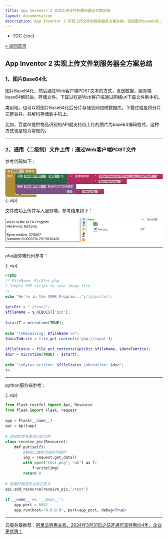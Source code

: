 ```yaml
---
title: App Inventor 2 实现上传文件到服务器全方案总结
layout: documentation
description: App Inventor 2 实现上传文件到服务器全方案总结，包括图片base64化，base64编解码，Web客户端POST文件，php及python服务端代码编写。
---
```


* TOC
{:toc}

[&laquo; 返回首页](index.html)

## App Inventor 2 实现上传文件到服务器全方案总结

### 1、图片Base64化

图片Base64化，然后通过Web客户端POST文本的方式，发送数据，服务端base64解码后，存储文件。下载过程是Web客户端通过网络url下载文件到手机。

类似地，也可以将图片Base64化后分片存储到网络微数据库。下载过程是将分片完整合并，并解码存储到手机上。

比如，百度AI提供物品识别的API就支持待上传的图片为base64编码格式，这种方式也是较为常规的。

***
### 2、通用（二级制）文件上传：通过Web客户端POST文件

参考代码如下：

![上传文件到服务器](../components/images/上传文件到服务器.png){:.vip}

文件成功上传并写入服务端，参考结果如下：

![文件上传服务器结果](../components/images/文件上传服务器结果.png)

***
php服务端代码参考：

{:.vip}
```php
<?php
/* FileName: PicXfer.php
* Simple PHP script to save image file.
*/
echo "We're in the XFER Program...";//phpinfo();

$picDir = "./test/";
$fileName = $_REQUEST['pic'];

$startT = microtime(TRUE);

echo "\nReceiving: $fileName \n";
$dataToWrite = file_get_contents('php://input');

$fileStatus = file_put_contents($picDir.$fileName, $dataToWrite);
$dur = microtime(TRUE) - $startT;

echo "\nBytes written: $fileStatus \nDuration: $dur";
?>
```


***
python服务端参考：

{:.vip}
```python
from flask_restful import Api, Resource
from flask import Flask, request

app = Flask(__name__)
api = Api(app)

# 这边的类名是自己定义的
class receive_pic(Resource):
    def put(self):
        #接收二进制流保存为图片
        img = request.get_data()
        with open("test.png", "wb") as f:
            f.write(img)
        return 0
        
# 后面的路径可以自己定义
api.add_resource(receive_pic,'/test')

if __name__ == '__main__':
    app_port = 8081
    app.run(host="0.0.0.0", port=app_port, debug=True)
```

***
云服务器推荐：[阿里云特惠主机，2024年3月31日之前开通可享特惠价4年，企业更优惠！](https://www.aliyun.com/product/ecs?userCode=qpd7410l)
